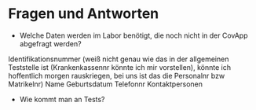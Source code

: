 # Fragen und Antworten

* Welche Daten werden im Labor benötigt, die noch nicht in der CovApp abgefragt werden?

Identifikationsnummer (weiß nicht genau wie das in der allgemeinen Teststelle ist (Krankenkassennr könnte ich mir vorstellen), könnte ich hoffentlich morgen rauskriegen, bei uns ist das die Personalnr bzw Matrikelnr)
Name
Geburtsdatum
Telefonnr
Kontaktpersonen

* Wie kommt man an Tests?
